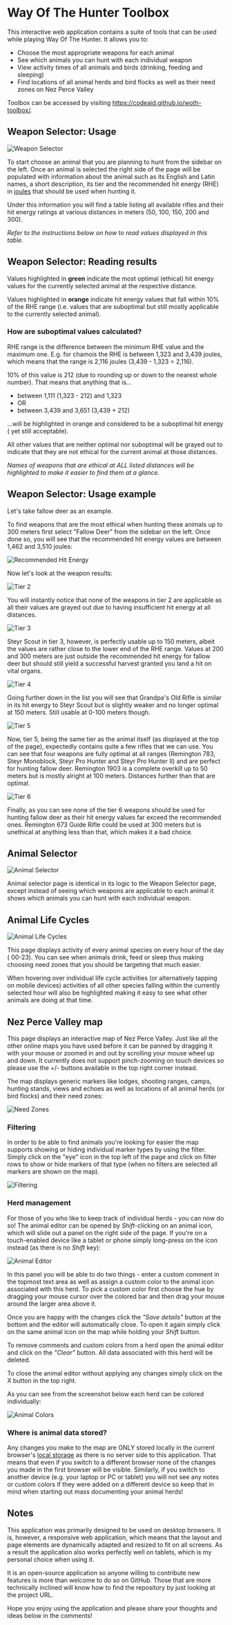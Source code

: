 # Way Of The Hunter Toolbox

This interactive web application contains a suite of tools that can be used
while playing Way Of The Hunter. It allows you to:

- Choose the most appropriate weapons for each animal
- See which animals you can hunt with each individual weapon
- View activity times of all animals and birds (drinking, feeding and sleeping)
- Find locations of all animal herds and bird flocks as well as their need zones
  on Nez Perce Valley

Toolbox can be accessed by visiting https://codeaid.github.io/woth-toolbox/.

## Weapon Selector: Usage

![Weapon Selector](docs/woth-toolbox-weapon-selector.jpg)

To start choose an animal that you are planning to hunt from the sidebar on the
left. Once an animal is selected the right side of the page will be populated
with information about the animal such as its English and Latin names, a short
description, its tier and the recommended hit energy (RHE) in
[joules](https://steamcommunity.com/linkfilter/?url=https://en.wikipedia.org/wiki/Joule)
that should be used when hunting it.

Under this information you will find a table listing all available rifles and
their hit energy ratings at various distances in meters (50, 100, 150, 200 and
300).

_Refer to the instructions below on how to read values displayed in this table._

## Weapon Selector: Reading results

Values highlighted in **green** indicate the most optimal (ethical) hit energy
values for the currently selected animal at the respective distance.

Values highlighted in **orange** indicate hit energy values that fall within 10%
of the RHE range (i.e. values that are suboptimal but still mostly applicable to
the currently selected animal).

### How are suboptimal values calculated?

RHE range is the difference between the minimum RHE value and the maximum one.
E.g. for chamois the RHE is between 1,323 and 3,439 joules, which means that the
range is 2,116 joules (3,439 - 1,323 = 2,116).

10% of this value is 212 (due to rounding up or down to the nearest whole
number). That means that anything that is...

- between 1,111 (1,323 - 212) and 1,323
- OR
- between 3,439 and 3,651 (3,439 + 212)

...will be highlighted in orange and considered to be a suboptimal hit energy (
yet still acceptable).

All other values that are neither optimal nor suboptimal will be grayed out to
indicate that they are not ethical for the current animal at those distances.

_Names of weapons that are ethical at ALL listed distances will be highlighted
to make it easier to find them at a glance._

## Weapon Selector: Usage example

Let's take fallow deer as an example.

To find weapons that are the most ethical when hunting these animals up to 300
meters first select "Fallow Deer" from the sidebar on the left. Once done so,
you will see that the recommended hit energy values are between 1,462 and 3,510
joules:

![Recommended Hit Energy](docs/woth-toolbox-weapon-selector-rhe.jpg)

Now let's look at the weapon results:

![Tier 2](docs/woth-toolbox-weapon-selector-t2.jpg)

You will instantly notice that none of the weapons in tier 2 are applicable as
all their values are grayed out due to having insufficient hit energy at all
distances.

![Tier 3](docs/woth-toolbox-weapon-selector-t3.jpg)

Steyr Scout in tier 3, however, is perfectly usable up to 150 meters, albeit the
values are rather close to the lower end of the RHE range. Values at 200 and 300
meters are just outside the recommended hit energy for fallow deer but should
still yield a successful harvest granted you land a hit on vital organs.

![Tier 4](docs/woth-toolbox-weapon-selector-t4.jpg)

Going further down in the list you will see that Grandpa's Old Rifle is similar
in its hit energy to Steyr Scout but is slightly weaker and no longer optimal at
150 meters. Still usable at 0-100 meters though.

![Tier 5](docs/woth-toolbox-weapon-selector-t5.jpg)

Now, tier 5, being the same tier as the animal itself (as displayed at the top
of the page), expectedly contains quite a few rifles that we can use. You can
see that four weapons are fully optimal at all ranges (Remington 783, Steyr
Monoblock, Steyr Pro Hunter and Steyr Pro Hunter II) and are perfect for hunting
fallow deer. Remington 1903 is a complete overkill up to 50 meters but is mostly
alright at 100 meters. Distances further than that are optimal.

![Tier 6](docs/woth-toolbox-weapon-selector-t6.jpg)

Finally, as you can see none of the tier 6 weapons should be used for hunting
fallow deer as their hit energy values far exceed the recommended ones.
Remington 673 Guide Rifle could be used at 300 meters but is unethical at
anything less than that, which makes it a bad choice.

## Animal Selector

![Animal Selector](docs/woth-toolbox-animal-selector.jpg)

Animal selector page is identical in its logic to the Weapon Selector page,
except instead of seeing which weapons are applicable to each animal it shows
which animals you can hunt with each individual weapon.

## Animal Life Cycles

![Animal Life Cycles](docs/woth-toolbox-animal-life-cycles.jpg)

This page displays activity of every animal species on every hour of the day (
00-23). You can see when animals drink, feed or sleep thus making choosing need
zones that you should be targeting that much easier.

When hovering over individual life cycle activities (or alternatively tapping on
mobile devices) activities of all other species falling within the currently
selected hour will also be highlighted making it easy to see what other animals
are doing at that time.

## Nez Perce Valley map

This page displays an interactive map of Nez Perce Valley. Just like all the
other online maps you have used before it can be panned by dragging it with your
mouse or zoomed in and out by scrolling your mouse wheel up and down. It
currently does not support pinch-zooming on touch devices so please use the +/-
buttons available in the top right corner instead.

The map displays generic markers like lodges, shooting ranges, camps, hunting
stands, views and echoes as well as locations of all animal herds (or bird
flocks) and their need zones:

![Need Zones](docs/woth-toolbox-map-need-zones.jpg)

### Filtering

In order to be able to find animals you're looking for easier the map supports
showing or hiding individual marker types by using the filter. Simply click on
the "eye" icon in the top left of the page and click on filter rows to show or
hide markers of that type (when no filters are selected all markers are shown on
the map).

![Filtering](docs/woth-toolbox-map-filter.jpg)

### Herd management

For those of you who like to keep track of individual herds - you can now do so!
The animal editor can be opened by _Shift_-clicking on an animal icon, which
will slide out a panel on the right side of the page. If you're on a
touch-enabled device like a tablet or phone simply long-press on the icon
instead (as there is no _Shift_ key):

![Animal Editor](docs/woth-toolbox-map-animal-editor.jpg)

In this panel you will be able to do two things - enter a custom comment in the
topmost text area as well as assign a custom color to the animal icon associated
with this herd. To pick a custom color first choose the hue by dragging your
mouse cursor over the colored bar and then drag your mouse around the larger
area above it.

Once you are happy with the changes click the _"Save details"_ button at the
bottom and the editor will automatically close. To open it again simply click on
the same animal icon on the map while holding your _Shift_ button.

To remove comments and custom colors from a herd open the animal editor and
click on the _"Clear"_ button. All data associated with this herd will be
deleted.

To close the animal editor without applying any changes simply click on the X
button in the top right.

As you can see from the screenshot below each herd can be colored individually:

![Animal Colors](docs/woth-toolbox-map-animal-colors.jpg)

### Where is animal data stored?

Any changes you make to the map are ONLY stored locally in the current
browser's [local storage](https://steamcommunity.com/linkfilter/?url=https://blog.logrocket.com/localstorage-javascript-complete-guide/)
as there is no server side to this application. That means that even if you
switch to a different browser none of the changes you made in the first browser
will be visible. Similarly, if you switch to another device (e.g. your laptop or
PC or tablet) you will not see any notes or custom colors if they were added on
a different device so keep that in mind when starting out mass documenting your
animal herds!

## Notes

This application was primarily designed to be used on desktop browsers. It is,
however, a responsive web application, which means that the layout and page
elements are dynamically adapted and resized to fit on all screens. As a result
the application also works perfectly well on tablets, which is my personal
choice when using it.

It is an open-source application so anyone willing to contribute new features is
more than welcome to do so on GitHub. Those that are more technically inclined
will know how to find the repository by just looking at the project URL.

Hope you enjoy using the application and please share your thoughts and ideas
below in the comments!
